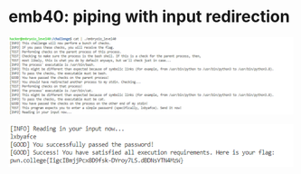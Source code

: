 # emb40: piping with input redirection

![do the cat for input](<../.gitbook/assets/image (151) (1).png>)

![then send the input](<../.gitbook/assets/image (194).png>)
